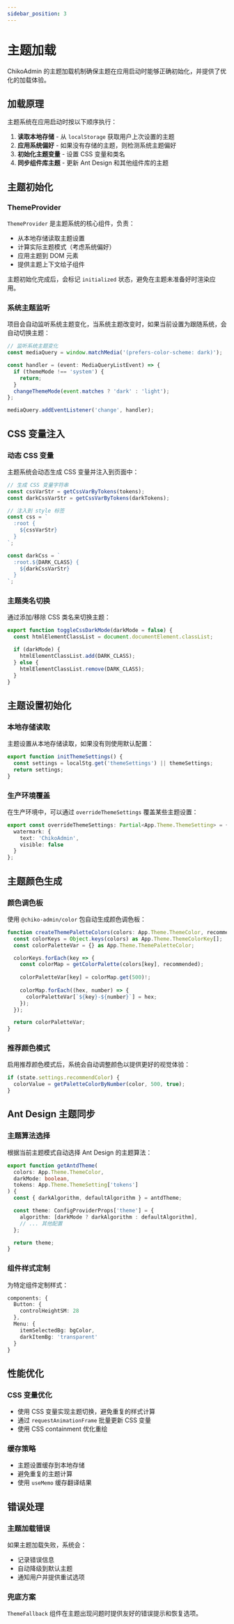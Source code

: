 ```yaml
---
sidebar_position: 3
---
```


# 主题加载

ChikoAdmin 的主题加载机制确保主题在应用启动时能够正确初始化，并提供了优化的加载体验。

## 加载原理

主题系统在应用启动时按以下顺序执行：

1. **读取本地存储** - 从 `localStorage` 获取用户上次设置的主题
2. **应用系统偏好** - 如果没有存储的主题，则检测系统主题偏好
3. **初始化主题变量** - 设置 CSS 变量和类名
4. **同步组件库主题** - 更新 Ant Design 和其他组件库的主题

## 主题初始化

### ThemeProvider

`ThemeProvider` 是主题系统的核心组件，负责：

- 从本地存储读取主题设置
- 计算实际主题模式（考虑系统偏好）
- 应用主题到 DOM 元素
- 提供主题上下文给子组件

主题初始化完成后，会标记 `initialized` 状态，避免在主题未准备好时渲染应用。

### 系统主题监听

项目会自动监听系统主题变化，当系统主题改变时，如果当前设置为跟随系统，会自动切换主题：

```typescript
// 监听系统主题变化
const mediaQuery = window.matchMedia('(prefers-color-scheme: dark)');

const handler = (event: MediaQueryListEvent) => {
  if (themeMode !== 'system') {
    return;
  }
  changeThemeMode(event.matches ? 'dark' : 'light');
};

mediaQuery.addEventListener('change', handler);
```

## CSS 变量注入

### 动态 CSS 变量

主题系统会动态生成 CSS 变量并注入到页面中：

```typescript
// 生成 CSS 变量字符串
const cssVarStr = getCssVarByTokens(tokens);
const darkCssVarStr = getCssVarByTokens(darkTokens);

// 注入到 style 标签
const css = `
  :root {
    ${cssVarStr}
  }
`;

const darkCss = `
  :root.${DARK_CLASS} {
    ${darkCssVarStr}
  }
`;
```

### 主题类名切换

通过添加/移除 CSS 类名来切换主题：

```typescript
export function toggleCssDarkMode(darkMode = false) {
  const htmlElementClassList = document.documentElement.classList;

  if (darkMode) {
    htmlElementClassList.add(DARK_CLASS);
  } else {
    htmlElementClassList.remove(DARK_CLASS);
  }
}
```

## 主题设置初始化

### 本地存储读取

主题设置从本地存储读取，如果没有则使用默认配置：

```typescript
export function initThemeSettings() {
  const settings = localStg.get('themeSettings') || themeSettings;
  return settings;
}
```

### 生产环境覆盖

在生产环境中，可以通过 `overrideThemeSettings` 覆盖某些主题设置：

```typescript
export const overrideThemeSettings: Partial<App.Theme.ThemeSetting> = {
  watermark: {
    text: 'ChikoAdmin',
    visible: false
  }
};
```

## 主题颜色生成

### 颜色调色板

使用 `@chiko-admin/color` 包自动生成颜色调色板：

```typescript
function createThemePaletteColors(colors: App.Theme.ThemeColor, recommended = false) {
  const colorKeys = Object.keys(colors) as App.Theme.ThemeColorKey[];
  const colorPaletteVar = {} as App.Theme.ThemePaletteColor;

  colorKeys.forEach(key => {
    const colorMap = getColorPalette(colors[key], recommended);
    
    colorPaletteVar[key] = colorMap.get(500)!;
    
    colorMap.forEach((hex, number) => {
      colorPaletteVar[`${key}-${number}`] = hex;
    });
  });

  return colorPaletteVar;
}
```

### 推荐颜色模式

启用推荐颜色模式后，系统会自动调整颜色以提供更好的视觉体验：

```typescript
if (state.settings.recommendColor) {
  colorValue = getPaletteColorByNumber(color, 500, true);
}
```

## Ant Design 主题同步

### 主题算法选择

根据当前主题模式自动选择 Ant Design 的主题算法：

```typescript
export function getAntdTheme(
  colors: App.Theme.ThemeColor,
  darkMode: boolean,
  tokens: App.Theme.ThemeSetting['tokens']
) {
  const { darkAlgorithm, defaultAlgorithm } = antdTheme;

  const theme: ConfigProviderProps['theme'] = {
    algorithm: [darkMode ? darkAlgorithm : defaultAlgorithm],
    // ... 其他配置
  };

  return theme;
}
```

### 组件样式定制

为特定组件定制样式：

```typescript
components: {
  Button: {
    controlHeightSM: 28
  },
  Menu: {
    itemSelectedBg: bgColor,
    darkItemBg: 'transparent'
  }
}
```

## 性能优化

### CSS 变量优化

- 使用 CSS 变量实现主题切换，避免重复的样式计算
- 通过 `requestAnimationFrame` 批量更新 CSS 变量
- 使用 CSS containment 优化重绘

### 缓存策略

- 主题设置缓存到本地存储
- 避免重复的主题计算
- 使用 `useMemo` 缓存翻译结果

## 错误处理

### 主题加载错误

如果主题加载失败，系统会：

- 记录错误信息
- 自动降级到默认主题
- 通知用户并提供重试选项

### 兜底方案

`ThemeFallback` 组件在主题出现问题时提供友好的错误提示和恢复选项。
